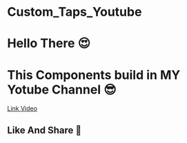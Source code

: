 # Custom_Taps_Youtube
<h1>Hello There  😍 </h1>
<h1> This Components build in  MY Yotube Channel 😎</h1>
<a href="https://www.youtube.com/watch?v=Uan3CnxMkO8" target="_blanck">Link Video</a>
<h2>Like And Share 🤩 </h2>

